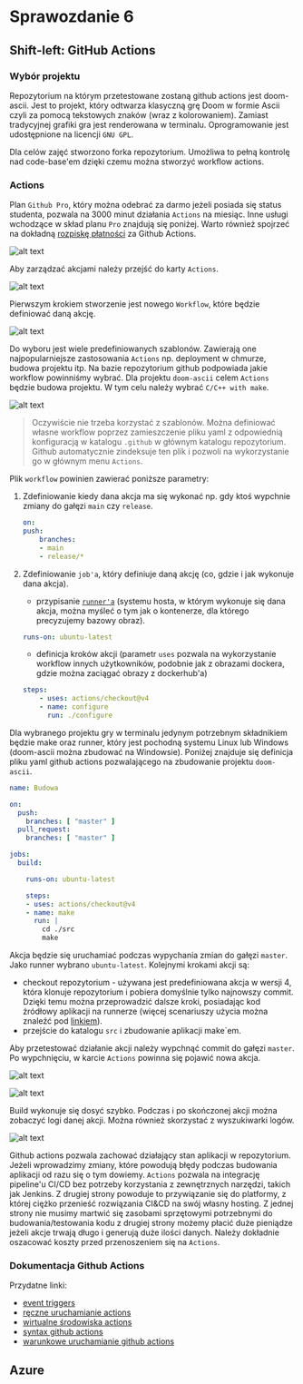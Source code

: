 # Sprawozdanie 6

## Shift-left: GitHub Actions

### Wybór projektu

Repozytorium na którym przetestowane zostaną github actions jest doom-ascii. Jest to projekt, który odtwarza klasyczną grę Doom w formie Ascii czyli za pomocą tekstowych znaków (wraz z kolorowaniem). Zamiast tradycyjnej grafiki gra jest renderowana w terminalu. Oprogramowanie jest udostępnione na licencji `GNU GPL`.

Dla celów zajęć stworzono forka repozytorium. Umożliwa to pełną kontrolę nad code-base'em dzięki czemu można stworzyć workflow actions.

### Actions

Plan `Github Pro`, który można odebrać za darmo jeżeli posiada się status studenta, pozwala na 3000 minut działania `Actions` na miesiąc. Inne usługi wchodzące w skład planu `Pro` znajdują się poniżej. Warto również spojrzeć na dokładną [rozpiskę płatności](https://docs.github.com/en/billing/managing-billing-for-github-actions/about-billing-for-github-actions) za Github Actions.

![alt text](image.png)

Aby zarządzać akcjami należy przejść do karty `Actions`.

![alt text](image-1.png)

Pierwszym krokiem stworzenie jest nowego `Workflow`, które będzie definiować daną akcję.

![alt text](image-2.png)

Do wyboru jest wiele predefiniowanych szablonów. Zawierają one najpopularniejsze zastosowania `Actions` np. deployment w chmurze, budowa projektu itp. Na bazie repozytorium github podpowiada jakie workflow powinniśmy wybrać. Dla projektu `doom-ascii` celem `Actions` będzie budowa projektu. W tym celu należy wybrać `C/C++ with make`. 

![alt text](image-3.png)

> Oczywiście nie trzeba korzystać z szablonów. Można definiować własne workflow poprzez zamieszczenie pliku yaml z odpowiednią konfiguracją w katalogu `.github` w głównym katalogu repozytorium. Github automatycznie zindeksuje ten plik i pozwoli na wykorzystanie go w głównym menu `Actions`.

Plik `workflow` powinien zawierać poniższe parametry:
1. Zdefiniowanie kiedy dana akcja ma się wykonać np. gdy ktoś wypchnie zmiany do gałęzi `main` czy `release`.
    ```yaml
    on:
    push:
        branches:
        - main
        - release/*
    ```

2. Zdefiniowanie `job'a`, który definiuje daną akcję (co, gdzie i jak wykonuje dana akcja).
    - przypisanie [`runner'a`](https://docs.github.com/en/actions/using-github-hosted-runners/about-github-hosted-runners/about-github-hosted-runners) (systemu hosta, w którym wykonuje się dana akcja, można myśleć o tym jak o kontenerze, dla którego precyzujemy bazowy obraz).
    ```yaml
    runs-on: ubuntu-latest
    ```
    - definicja kroków akcji (parametr `uses` pozwala na wykorzystanie workflow innych użytkowników, podobnie jak z obrazami dockera, gdzie można zaciągać obrazy z dockerhub'a)
    ```yaml
    steps:
        - uses: actions/checkout@v4
        - name: configure
          run: ./configure
    ```

Dla wybranego projektu gry w terminalu jedynym potrzebnym składnikiem będzie make oraz runner, który jest pochodną systemu Linux lub Windows (doom-ascii można zbudować na Windowsie). Poniżej znajduje się definicja pliku yaml github actions pozwalającego na zbudowanie projektu `doom-ascii`.

```yaml
name: Budowa

on:
  push:
    branches: [ "master" ]
  pull_request:
    branches: [ "master" ]

jobs:
  build:

    runs-on: ubuntu-latest

    steps:
    - uses: actions/checkout@v4
    - name: make
      run: |
        cd ./src
        make
```

Akcja będzie się uruchamiać podczas wypychania zmian do gałęzi `master`. Jako runner wybrano `ubuntu-latest`. Kolejnymi krokami akcji są:
- checkout repozytorium - używana jest predefiniowana akcja w wersji 4, która klonuje repozytorium i pobiera domyślnie tylko najnowszy commit. Dzięki temu można przeprowadzić dalsze kroki, posiadając kod źródłowy aplikacji na runnerze (więcej scenariuszy użycia można znaleźć pod [linkiem](https://github.com/actions/checkout)).
- przejście do katalogu `src` i zbudowanie aplikacji make`em.

Aby przetestować działanie akcji należy wypchnąć commit do gałęzi `master`. Po wypchnięciu, w karcie `Actions` powinna się pojawić nowa akcja.

![alt text](image-5.png)

![alt text](image-4.png)

Build wykonuje się dosyć szybko. Podczas i po skończonej akcji można zobaczyć logi danej akcji. Można również skorzystać z wyszukiwarki logów.

![alt text](image-6.png)

Github actions pozwala zachować działający stan aplikacji w repozytorium. Jeżeli wprowadzimy zmiany, które powodują błędy podczas budowania aplikacji od razu się o tym dowiemy. `Actions` pozwala na integrację pipeline'u CI/CD bez potrzeby korzystania z zewnętrznych narzędzi, takich jak Jenkins. Z drugiej strony powoduje to przywiązanie się do platformy, z której ciężko przenieść rozwiązania CI&CD na swój własny hosting. Z jednej strony nie musimy martwić się zasobami sprzętowymi potrzebnymi do budowania/testowania kodu z drugiej strony możemy płacić duże pieniądze jeżeli akcje trwają długo i generują duże ilości danych. Należy dokładnie oszacować koszty przed przenoszeniem się na `Actions`.

### Dokumentacja Github Actions

Przydatne linki:
- [event triggers](https://docs.github.com/en/actions/using-workflows/events-that-trigger-workflows)
- [ręczne uruchamianie actions](https://docs.github.com/en/actions/using-workflows/manually-running-a-workflow)
- [wirtualne środowiska actions](https://docs.github.com/en/actions/using-github-hosted-runners/about-github-hosted-runners/about-github-hosted-runners)
- [syntax github actions](https://docs.github.com/en/actions/using-workflows/workflow-syntax-for-github-actions#jobsjob_idstepsuses)
- [warunkowe uruchamianie github actions](https://docs.github.com/en/actions/learn-github-actions/contexts)


## Azure
